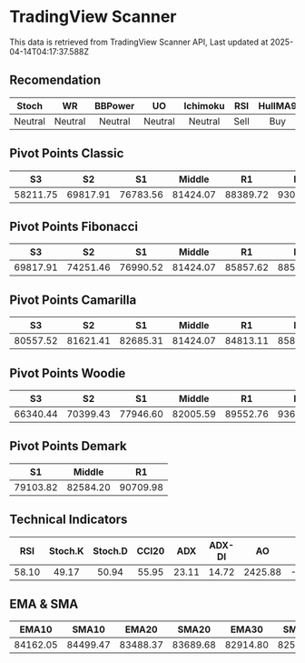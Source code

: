 # TradingView Scanner
This data is retrieved from TradingView Scanner API, Last updated at 2025-04-14T04:17:37.588Z

## Recomendation
| Stoch | WR | BBPower | UO | Ichimoku | RSI | HullMA9 |
| :---: | :---: | :---: | :---: | :---: | :---: | :---: |
| Neutral | Neutral | Neutral | Neutral | Neutral | Sell | Buy |

## Pivot Points Classic
| S3 | S2 | S1 | Middle | R1 | R2 | R3 |
| :---: | :---: | :---: | :---: | :---: | :---: | :---: |
| 58211.75 | 69817.91 | 76783.56 | 81424.07 | 88389.72 | 93030.23 | 104636.39 |

## Pivot Points Fibonacci
| S3 | S2 | S1 | Middle | R1 | R2 | R3 |
| :---: | :---: | :---: | :---: | :---: | :---: | :---: |
| 69817.91 | 74251.46 | 76990.52 | 81424.07 | 85857.62 | 88596.68 | 93030.23 |

## Pivot Points Camarilla
| S3 | S2 | S1 | Middle | R1 | R2 | R3 |
| :---: | :---: | :---: | :---: | :---: | :---: | :---: |
| 80557.52 | 81621.41 | 82685.31 | 81424.07 | 84813.11 | 85877.01 | 86940.90 |

## Pivot Points Woodie
| S3 | S2 | S1 | Middle | R1 | R2 | R3 |
| :---: | :---: | :---: | :---: | :---: | :---: | :---: |
| 66340.44 | 70399.43 | 77946.60 | 82005.59 | 89552.76 | 93611.75 | 101158.92 |

## Pivot Points Demark
| S1 | Middle | R1 |
| :---: | :---: | :---: |
| 79103.82 | 82584.20 | 90709.98 |

## Technical Indicators
| RSI | Stoch.K | Stoch.D | CCI20 | ADX | ADX-DI | AO | Mom | MACD | MACD | W.R | HullMA9 |
| :---: | :---: | :---: | :---: | :---: | :---: | :---: | :---: | :---: | :---: | :---: | :---: |
| 58.10 | 49.17 | 50.94 | 55.95 | 23.11 | 14.72 | 2425.88 | -552.39 | 937.23 | 1035.94 | -49.95 | 84032.60 |

## EMA & SMA
| EMA10 | SMA10 | EMA20 | SMA20 | EMA30 | SMA30 | EMA50 | SMA50 | EMA100 | SMA100 | EMA200 | SMA200 |
| :---: | :---: | :---: | :---: | :---: | :---: | :---: | :---: | :---: | :---: | :---: | :---: |
| 84162.05 | 84499.47 | 83488.37 | 83689.68 | 82914.80 | 82501.36 | 82429.22 | 81062.48 | 82598.92 | 82219.25 | 83940.24 | 83430.14 |